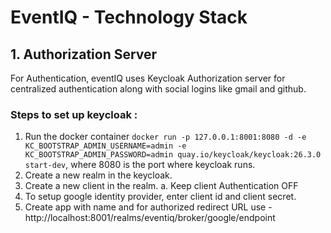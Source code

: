 # EventIQ - Technology Stack

## 1. Authorization Server
For Authentication, eventIQ uses Keycloak Authorization server for centralized authentication along with social logins like gmail and github.

### Steps to set up keycloak :

1. Run the docker container `docker run -p 127.0.0.1:8001:8080 -d -e KC_BOOTSTRAP_ADMIN_USERNAME=admin -e KC_BOOTSTRAP_ADMIN_PASSWORD=admin quay.io/keycloak/keycloak:26.3.0 start-dev`, where 8080 is the port where keycloak runs. 
2. Create a new realm in the keycloak. 
3. Create a new client in the realm.
   a. Keep client Authentication OFF
4. To setup google identity provider, enter client id and client secret.
5. Create app with name and for authorized redirect URL use -http://localhost:8001/realms/eventiq/broker/google/endpoint 